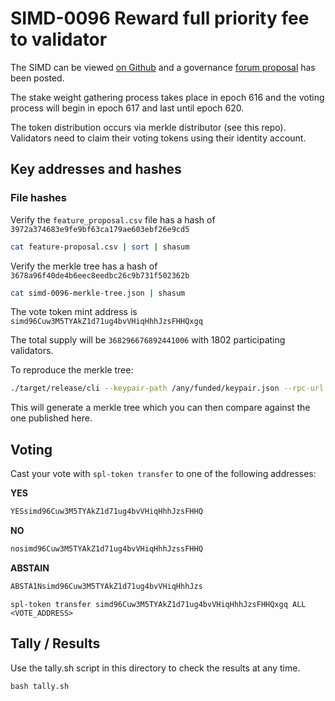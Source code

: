 # SIMD-0096 Reward full priority fee to validator

The SIMD can be viewed [on Github](https://github.com/solana-foundation/solana-improvement-documents/blob/main/proposals/0096-reward-collected-priority-fee-in-entirety.md) and a governance [forum proposal](https://forum.solana.com/t/proposal-for-enabling-the-reward-full-priority-fee-to-validator-on-solana-mainnet-beta/1456) has been posted.

The stake weight gathering process takes place in epoch 616 and the voting process will begin in epoch 617 and last until epoch 620.

The token distribution occurs via merkle distributor (see this repo). Validators need to claim their voting tokens using their identity account.

## Key addresses and hashes

### File hashes

Verify the `feature_proposal.csv` file has a hash of `3972a374683e9fe9bf63ca179ae603ebf26e9cd5`

```bash
cat feature-proposal.csv | sort | shasum
```

Verify the merkle tree has a hash of `3678a96f40de4b6eec8eedbc26c9b731f502362b`

```bash
cat simd-0096-merkle-tree.json | shasum
```

The vote token mint address is `simd96Cuw3M5TYAkZ1d71ug4bvVHiqHhhJzsFHHQxgq`

The total supply will be `368296676892441006` with 1802 participating validators.

To reproduce the merkle tree:

```bash
./target/release/cli --keypair-path /any/funded/keypair.json --rpc-url https://api.mainnet-beta.solana.com --mint simd96Cuw3M5TYAkZ1d71ug4bvVHiqHhhJzsFHHQxgq create-merkle-tree --csv-path ./votes/simd0096/feature-proposal.csv --merkle-tree-path simd-0096-merkle-tree-to-verify.json
```

This will generate a merkle tree which you can then compare against the one published here.

## Voting

Cast your vote with `spl-token transfer` to one of the following addresses:

**YES**
```bash
YESsimd96Cuw3M5TYAkZ1d71ug4bvVHiqHhhJzsFHHQ
```

**NO**
```bash
nosimd96Cuw3M5TYAkZ1d71ug4bvVHiqHhhJzssFHHQ
```

**ABSTAIN**
```bash
ABSTA1Nsimd96Cuw3M5TYAkZ1d71ug4bvVHiqHhhJzs
```

`spl-token transfer simd96Cuw3M5TYAkZ1d71ug4bvVHiqHhhJzsFHHQxgq ALL <VOTE_ADDRESS>`

## Tally / Results
Use the tally.sh script in this directory to check the results at any time.

`bash tally.sh`
